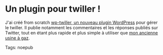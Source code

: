 # Un plugin pour twiller !

J'ai créé from scratch [wp-twiller, un nouveau plugin WordPress](http://blog.tcrouzet.com/files_tc/wp_twiller.rar) pour gérer le twiller. Il publie notamment les commentaires et les réponses publiés sur Twitter, tout en étant plus rapide et plus simple à utiliser que [mon ancienne usine à gaz](http://blog.tcrouzet.com/2009/03/29/twiller-cookbook/).

Tags: noepub